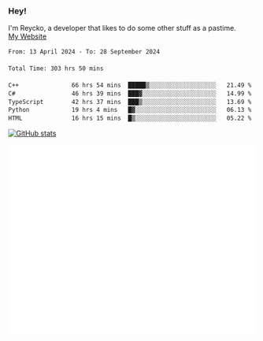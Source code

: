 ### Hey!
I'm Reycko, a developer that likes to do some other stuff as a pastime.  
[My Website](https://reycko.root.sx)

<!--START_SECTION:wakasection-->

```txt
From: 13 April 2024 - To: 28 September 2024

Total Time: 303 hrs 50 mins

C++               66 hrs 54 mins  █████▒░░░░░░░░░░░░░░░░░░░   21.49 %
C#                46 hrs 39 mins  ███▓░░░░░░░░░░░░░░░░░░░░░   14.99 %
TypeScript        42 hrs 37 mins  ███▒░░░░░░░░░░░░░░░░░░░░░   13.69 %
Python            19 hrs 4 mins   █▓░░░░░░░░░░░░░░░░░░░░░░░   06.13 %
HTML              16 hrs 15 mins  █▒░░░░░░░░░░░░░░░░░░░░░░░   05.22 %
```

<!--END_SECTION:wakasection-->

[![GitHub stats](https://github-readme-stats.vercel.app/api?username=Reycko&show_icons=true&theme=dark&hide_title=true&count_private=true)](https://github.com/anuraghazra/github-readme-stats)

![Metrics](/github-metrics.svg)
